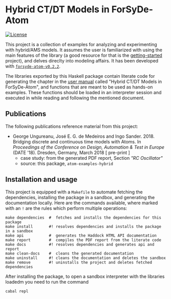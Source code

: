 # Hybrid CT/DT Models in ForSyDe-Atom

[![License](https://img.shields.io/badge/License-BSD%203--Clause-blue.svg)](https://opensource.org/licenses/BSD-3-Clause)

This project is a collection of examples for analyzing and experimenting with hybrid/AMS models. It assumes the user is familiarized with using the main features of the library (a good resource for that is the [getting-started](../getting-started) project), and delves direclty into modeling affairs. It has been developed with [`forsyde-atom-v0.2.2`](https://github.com/forsyde/forsyde-atom/releases/tag/0.2.2).

The libraries exported by this Haskell package contain literate code for generating the chapter in the [user manual](../manual.pdf) called "Hybrid CT/DT Models in ForSyDe-Atom", and functions that are meant to be used as hands-on examples. These functions should be loaded in an interpreter session and executed in while reading and following the mentioned document.

## Publications

The following publications reference material from this project: 

 * George Ungureanu, José E. G. de Medeiros and Ingo Sander. 2018. Bridging discrete and continuous time models with Atoms. In _Proceedings of the Conference on Design, Automation & Test in Europe_ (DATE '18). Dresden, Germany, March 2018 [ pre-print ]
   - case study: from the generated PDF report, Section _"RC Oscillator"_
   - source: this package, `atom-examples-hybrid`

## Installation and usage

This project is equipped with a `Makefile` to automate fetching the dependencies, installing the package in a sandbox, and generating the documentation locally. Here are the commands available, where marked with an `!` are the rules which perform multiple operations:

    make dependencies  #  fetches and installs the dependencies for this package
	make install       #! resolves dependencies and installs the package in a sandbox
	make api           #  generates the Haddock HTML API documentation
	make report        #  compiles the PDF report from the literate code
	make docs          #! resolves dependencies and generates api and report
	make clean-docs    #  cleans the generated documentation 
	make uninstall     #! cleans the documentation and deletes the sandbox
	make remove        #! uninstalls the project and deletes fetched dependencies

After installing the package, to open a sandbox interpreter with the libraries loadedm you need to run the command

    cabal repl
